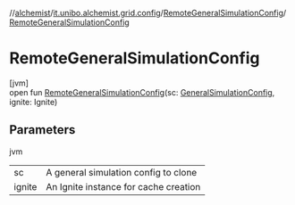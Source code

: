 //[alchemist](../../../index.md)/[it.unibo.alchemist.grid.config](../index.md)/[RemoteGeneralSimulationConfig](index.md)/[RemoteGeneralSimulationConfig](-remote-general-simulation-config.md)

# RemoteGeneralSimulationConfig

[jvm]\
open fun [RemoteGeneralSimulationConfig](-remote-general-simulation-config.md)(sc: [GeneralSimulationConfig](../-general-simulation-config/index.md), ignite: Ignite)

## Parameters

jvm

| | |
|---|---|
| sc | A general simulation config to clone |
| ignite | An Ignite instance for cache creation |

